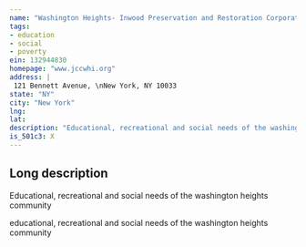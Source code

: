 ```yaml
---
name: "Washington Heights- Inwood Preservation and Restoration Corporation"
tags:
- education
- social
- poverty
ein: 132944830
homepage: "www.jccwhi.org"
address: |
 121 Bennett Avenue, \nNew York, NY 10033
state: "NY"
city: "New York"
lng: 
lat: 
description: "Educational, recreational and social needs of the washington heights community"
is_501c3: X
---
```


## Long description

Educational, recreational and social needs of the washington heights community
  
  educational, recreational and social needs of the washington heights community

